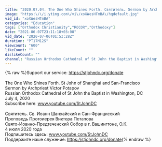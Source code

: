 ```yaml
---
title: "2020.07.04. The One Who Shines Forth. Святитель. Sermon by Archpriest Victor Potapov"
image: "https:\/\/i.ytimg.com\/vi\/xoXWesHTmBA\/hqdefault.jpg"
vid_id: "xoXWesHTmBA"
categories: "Education"
tags: ["Orthodox Christianity","ROCOR","Orthodoxy"]
date: "2021-06-07T23:11:18+03:00"
vid_date: "2020-07-06T01:53:28Z"
duration: "PT17M12S"
viewcount: "600"
likeCount: ""
dislikeCount: ""
channel: "Russian Orthodox Cathedral of St John the Baptist in Washington DC"
---
```

{% raw %}Support our service: <a rel="nofollow" target="blank" href="https://stjohndc.org/donate">https://stjohndc.org/donate</a><br /><br />The One Who Shines Forth. St John of Shanghai and San-Francisco<br />Sermon by Archpriest Victor Potapov<br />Russian Orthodox Cathedral of St John the Baptist in Washington, DC<br />July 4, 2020<br />Subscribe here: www.youtube.com/StJohnDC<br /><br />Святитель. Св. Иоанн Шанхайский и Сан-Францисский<br />Проповедь Протоиерея Виктора Потапова<br />Свято-Иоанно-Предтеченский Собор в г. Вашингтоне, О.К.<br />4 июля 2020 года<br />Подпишитесь здесь: www.youtube.com/StJohnDC<br />Поддержите наше служение: <a rel="nofollow" target="blank" href="https://stjohndc.org/donate">https://stjohndc.org/donate</a>{% endraw %}
